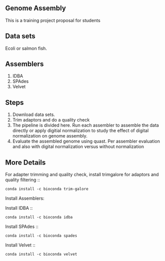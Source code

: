**Genome Assembly** 
------------------------


This is a training project proposal for students

**Data sets** 
----------------

Ecoli or salmon fish. 


**Assemblers** 
----------------

1. IDBA 
2. SPAdes 
3. Velvet 


**Steps**
-----------

1. Download data sets. 
2. Trim adaptors and do a quality check 
3. The pipeline is divided here. Run each assembler to assemble the data directly or apply digitial normalization to study the effect of digital normalization on genome assembly. 
4. Evaluate the assembled genome using quast. Per assembler evaluation and also with digital normalization versus without normalization 


**More Details** 
------------------------



For adapter trimming and quality check, install trimgalore for adaptors and quality filtering :: 


    conda install -c bioconda trim-galore 


Install Assemblers: 

Install IDBA :: 

	
    conda install -c bioconda idba 


Install SPAdes :: 


    conda install -c bioconda spades 


Install Velvet :: 


    conda install -c bioconda velvet 





   


